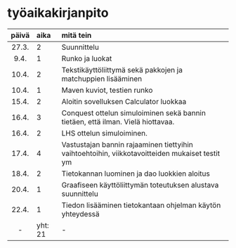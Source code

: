 # työaikakirjanpito

| päivä | aika | mitä tein |
| :----:|:-----|:----------|
|27.3.  |2     |Suunnittelu|
|9.4.   |1     |Runko ja luokat|
|10.4.  |2     |Tekstikäyttöliittymä sekä pakkojen ja matchuppien lisääminen|
|10.4.  |1     |Maven kuviot, testien runko|
|15.4.  |2     |Aloitin sovelluksen Calculator luokkaa|
|16.4.  |3     |Conquest ottelun  simuloiminen sekä bannin tietäen, että ilman. Vielä hiottavaa. |
|16.4.  |2     |LHS ottelun simuloiminen. |
|17.4.  |4     |Vastustajan bannin rajaaminen tiettyihin vaihtoehtoihin, viikkotavoitteiden mukaiset testit ym|
|18.4.  |2     |Tietokannan luominen ja dao luokkien aloitus|
|20.4. |1      |Graafiseen käyttöliittymän toteutuksen alustava suunnittelu|
|22.4. |1      |Tiedon lisääminen tietokantaan ohjelman käytön yhteydessä|
|-     |yht: 21 | - | 
